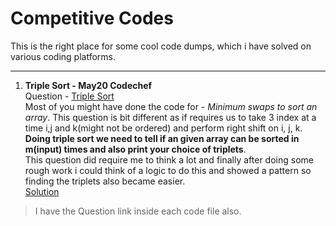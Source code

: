 # Competitive Codes
This is the right place for some cool code dumps, which i have solved on various coding platforms.
<hr>

1. **Triple Sort - May20 Codechef<br/>**
Question - [Triple Sort](https://www.codechef.com/MAY20B/problems/TRPLSRT)<br/>
Most of you might have done the code for - _Minimum swaps to sort an array_. This question is bit different as if requires us to take 3 index at a time i,j and k(might not be ordered) and perform right shift on i, j, k. **Doing triple sort we need to tell if an given array can be sorted in m(input) times and also print your choice of triplets**. <br/>
This question did require me to think a lot and finally after doing some rough work i could think of a logic to do this and showed a pattern so finding the triplets also became easier.
<br/>[Solution](./trplsrt-codechef.py)<br/>
> I have the Question link inside each code file also.
